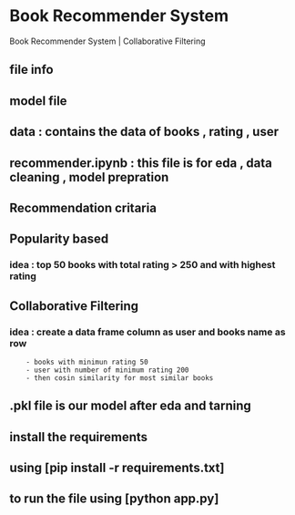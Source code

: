 # Book Recommender System
Book Recommender System | Collaborative Filtering

## file info 
## model file 
   ## data : contains the data of books , rating , user 
   ## recommender.ipynb : this file is for eda , data cleaning , model prepration
   
## Recommendation critaria
   ## Popularity based 
   ### idea : top 50 books with total rating > 250 and with highest rating
   
   ## Collaborative Filtering 
   ### idea : create a data frame column as user and books name as row   
        - books with minimun rating 50 
        - user with number of minimum rating 200
        - then cosin similarity for most similar books

   ## .pkl file is our model after eda and tarning 

## install the requirements 
   ## using [pip install -r requirements.txt]

## to run the file using [python app.py]

